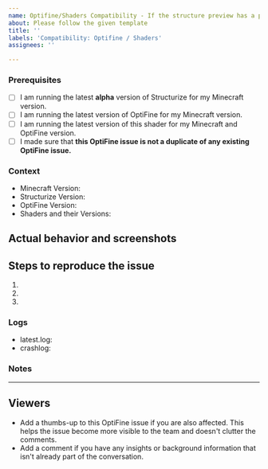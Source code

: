 ```yaml
---	
name: Optifine/Shaders Compatibility - If the structure preview has a problem with OptiFine/shaders	
about: Please follow the given template	
title: ''	
labels: 'Compatibility: Optifine / Shaders'	
assignees: ''	

---
```


<!-- PLEASE DO NOT DELETE TOPICS AS YOUR ISSUE WILL GET CLOSED -->
### Prerequisites <!-- Replace spaces with "x" to tick boxes. -->

- [ ] I am running the latest **alpha** version of Structurize for my Minecraft version.
- [ ] I am running the latest version of OptiFine for my Minecraft version.
- [ ] I am running the latest version of this shader for my Minecraft and OptiFine version.
- [ ] I made sure that **this OptiFine issue is not a duplicate of any existing OptiFine issue.**

### Context <!-- Exact version, eg: 0.9.126-ALPHA or 0.9.2-RELEASE, please don't just give the Minecraft version you're playing.-->

- Minecraft Version:
- Structurize Version:
- OptiFine Version:
- Shaders and their Versions:

## Actual behavior and **screenshots**
<!-- Please provide screenshots as it really helps us to find the root cause. -->

## Steps to reproduce the issue

<!-- What should we do to make this issue show up in our own game?
     Try to give as much detail as possible here too so it's easier for us to reproduce this issue. -->

1. <!-- Do this -->
2. <!-- And then this -->
3. <!-- So that this happens -->

### Logs

<!-- Add your latest.log and crashlog (if you have one) to https://gist.github.com/ and put the link below. These are often important in figuring out where issues are. -->

- latest.log: <!-- USE GIST DON'T DIRECT UPLOAD PLEASE -->
- crashlog: <!-- USE GIST DON'T DIRECT UPLOAD PLEASE -->

### Notes
<!-- Add any other context about the problem here. -->

---
## Viewers

* Add a thumbs-up to this OptiFine issue if you are also affected. This helps the issue become more visible to the team and doesn't clutter the comments.
* Add a comment if you have any insights or background information that isn't already part of the conversation.
